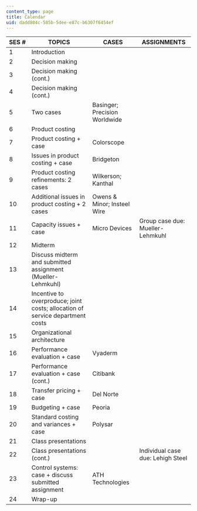 ```yaml
---
content_type: page
title: Calendar
uid: dadd804c-585b-5dee-e87c-b6307f6454ef
---
```


| SES # | TOPICS | CASES | ASSIGNMENTS |
| --- | --- | --- | --- |
| 1 | Introduction |  |  |
| 2 | Decision making |  |  |
| 3 | Decision making (cont.) |  |  |
| 4 | Decision making (cont.) |  |  |
| 5 | Two cases | Basinger; Precision Worldwide |  |
| 6 | Product costing |  |  |
| 7 | Product costing + case | Colorscope |  |
| 8 | Issues in product costing + case | Bridgeton |  |
| 9 | Product costing refinements: 2 cases | Wilkerson; Kanthal |  |
| 10 | Additional issues in product costing + 2 cases | Owens & Minor; Insteel Wire |  |
| 11 | Capacity issues + case | Micro Devices | Group case due: Mueller-Lehmkuhl |
| 12 | Midterm |  |  |
| 13 | Discuss midterm and submitted assignment (Mueller-Lehmkuhl) |  |  |
| 14 | Incentive to overproduce; joint costs; allocation of service department costs |  |  |
| 15 | Organizational architecture |  |  |
| 16 | Performance evaluation + case | Vyaderm |  |
| 17 | Performance evaluation + case (cont.) | Citibank |  |
| 18 | Transfer pricing + case | Del Norte |  |
| 19 | Budgeting + case | Peoria |  |
| 20 | Standard costing and variances + case | Polysar |  |
| 21 | Class presentations |  |  |
| 22 | Class presentations (cont.) |  | Individual case due: Lehigh Steel |
| 23 | Control systems: case + discuss submitted assignment | ATH Technologies |  |
| 24 | Wrap-up |  |